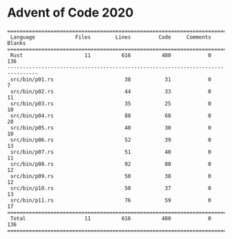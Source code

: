 # Advent of Code 2020

    ================================================================================
     Language             Files        Lines         Code     Comments       Blanks
    ================================================================================
     Rust                    11          616          480            0          136
    --------------------------------------------------------------------------------
     src/bin/p01.rs                       38           31            0            7
     src/bin/p02.rs                       44           33            0           11
     src/bin/p03.rs                       35           25            0           10
     src/bin/p04.rs                       88           68            0           20
     src/bin/p05.rs                       40           30            0           10
     src/bin/p06.rs                       52           39            0           13
     src/bin/p07.rs                       51           40            0           11
     src/bin/p08.rs                       92           80            0           12
     src/bin/p09.rs                       50           38            0           12
     src/bin/p10.rs                       50           37            0           13
     src/bin/p11.rs                       76           59            0           17
    ================================================================================
     Total                   11          616          480            0          136
    ================================================================================
